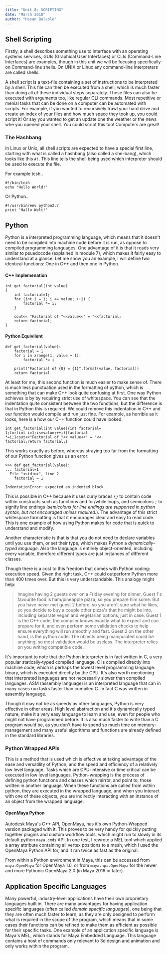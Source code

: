 ```yaml
---
title: "Unit 8: SCRIPTING"
date: "March 2018"
author: "Hasan Balable"
---
```


<!-- Python scripting language
Shell scripting
Application specific scripting languages e.g. Mel, Vex, Hscript etc. as appropriate
The principles of software development
How pipeline management tools are used within the industry and how to create efficiencies to the benefit of the business -->

Shell Scripting
-------------

Firstly, a shell describes something use to interface with an operating systems services, GUIs (Graphical User Interfaces) or CLIs (Command-Line Interfaces) are examples, though in this unit we will be focusing specifically on Command-line shells. On UNIX or Linux any command-line interpreters are called shells.

A shell script is a text-file containing a set of instructions to be interpreted by a shell. This file can then be executed from a shell, which is much faster than doing all of these individual steps separately. These files can also be executed with arguments too, like regular CLI commands. Most repetitive or menial tasks that can be done on a computer can be automated with scripts. For example, if you wanted to recursively trawl your hard drive and create an index of your files and how much space they took up, you could script it! Or say you wanted to get an update one the weather or the news whe you opened your shell. You could script this too! Computers are great!

### The Hashbang

In Linux or Unix, all shell scripts are expected to have a special first line, starting with what is called a hashbang (also called a she-bang), which looks like this ```#!```.  This line tells the shell being used which interpreter should be used to execute the file.

For example tcsh.. 

```
#!/bin/tcsh
echo "Hello World!"
```

Or Python..

```
#!/usr/bin/env python2.7
print "Hallo Welt!"
```

Python
-------------

Python is a interpreted programming language, which means that it doesn't need to be compiled into machine code before it is run, as oppose to compiled programming languages. One advantage of it is that it reads very similar to psuedocode (explained in module 7), which makes it fairly easy to understand at a glance. Let me show you an example, I will define two identical functions: One in C++ and then one in Python.

#### C++ Implemenation

```
int get_factorial(int value)
{
    int factorial=1;
    for (int i = 1; i <= value; ++i) {
        factorial *= i;
    }

    cout<< "Factorial of "<<value<<" = "<<factorial;
    return factorial;
}
```

#### Python Equivilent

```
def get_factorial(value):
    factorial = 1
    for i in xrange(1, value + 1):
        factorial *= i

    print("Factorial of {0} = {1}".format(value, factorial))
    return factorial
```

At least for me, this second function is much easier to make sense of. There is much less punctuation used in the formatting of python, which is something that can make C++ look quite confusing at first. One way Python achieves is by by requiring strict use of whitespace. You can see that the indentation quite consistent between the two functions, but the difference is that in Python this is required. We could remove this indentation in C++ and our function would compile and run just fine. For example, as horrible as it looks, here is a how our C++ function could have looked:

```
int get_factorial(int value){int factorial=
1;for(int i=1;i<=value;++i){factorial
*=i;}cout<<"Factorial of "<< value<<" = "<<
factorial;return factorial;}
```

This works exactly as before, whereas straying too far from the formatting of our Python function gives us an error:

```
>>> def get_factorial(value):
... factorial=1
  File "<stdin>", line 2
    factorial = 1
            ^
IndentationError: expected an indented block
```

This is possible in C++ because it uses curly braces ```{}``` to contain code within constructs such as functions and for/while loops, and semicolons ```;``` to signify line endings (*semicolons for line endings are supported in python syntax, but not encouraged unless required.*). The advantage of this strict whitespace formatting is that it encourages clear and easy to read code. This is one example of how using Python makes for code that is quick to understand and modify.

Another characteristic is that is that you do not need to declare variables until you use them, or set their type, which makes Python a *dynamically-typed language*. Also the language is entirely object-oriented, including every variable, therefore different types are just instances of different classes. 

Though there is a cost to this freedom that comes with Python coding: execution speed. Given the right task, C++ could outperform Python more than 400 times over. But this is very understandable. This analogy might help:

> Imagine having 2 guests over on a Friday evening for dinner. Guest 1's favourite food is ham/pineapple pizza, so you prepare him some. But you have never met guest 2 before, so you aren't sure what he likes, so you decide to buy a couple other pizza's that he might be into, including separate vegan and vegetarian options, just in case. Guest 1 is the C++ code, the compiler knows exactly what to expect and can prepare for it, and even perform some validation checks to help ensure everything will run smoothly and fast. Guest 2 on the other hand, is the python code. The objects being manipulated could be anything, so most validation would be useless. The interpreter relies on you writing compatible code.

<!--sorry about the above-->

It's important to note that the Python interpreter is in fact written in C, a very popular statically-typed compiled language. C is compiled directly into machine code, which is perhaps the lowest level programming language: binary, which is executed directly by the CPU. It's also worth mentioning that interpreted languages are not necessarily slower than compiled languages. ASM (assembly language) is an interpreted language that can in many cases run tasks faster than compiled C. In fact C was written in assembly language.

Though it may not be as speedy as other languages, Python is very effective in other areas. High level abstraction and it's dynamically typed nature, make it a very easy language to learn and use, even for people who might not have programmed before. It is also much faster to write than a C program would be, as you don't have to spend so much time on memory-management and many useful algorithms and functions are already defined in the standard libraries.

### Python Wrapped APIs

This is a method that is used which is effective at taking advantage of the ease and versatility of Python, and the speed and efficiency of a relatively low level language. Tasks which are CPU-intensive or time critical can be executed in low level languages. Python-wrapping is the process of defining python functions and classes which mirror, and point to, those written in another language. When these functions are called from within python, they are executed in the wrapped language, and when you interact with one of these objects, you are indirectly interacting with an instance of an object from the wrapped language.

#### OpenMaya Python

Autodesk Maya's C++ API, OpenMaya, has it's own Python-Wrapped version packaged with it. This proves to be very handy for quickly putting together plugins and custom workflow tools, which might run to slowly in its default python ```maya.cmds``` API. In one test, I rewrote a MEL tool which applied a array attribute containing all vertex positions to a mesh, which I used the OpenMaya Python API for, and it ran twice as fast as the original.

From within a Python environment in Maya, this can be accessed from ```maya.OpenMaya``` for OpenMaya 1.0, or from ```maya.api.OpenMaya``` for the newer and more Pythonic OpenMaya 2.0 (in Maya 2016 or later).

Application Specific Languages
-------------

Many powerful, industry-level applications have their own proprietary languages built in. There are many advantages for having application specific languages (often called _domain specific languages_), one being that they are often much faster to learn, as they are only designed to perform what is required in the scope of the program, which means that in some cases their functions can be refined to make them as efficient as possible for their specific tasks. One example of an application specific language is Maya's MEL, which stands for Maya Embedded Language. This language contains a host of commands only relevant to 3d design and animation and only works within the program. 


 
